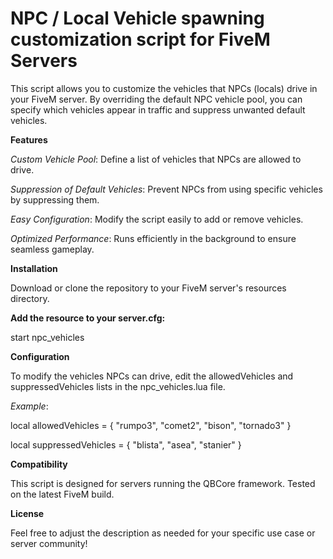 # NPC / Local Vehicle spawning customization script for FiveM Servers
This script allows you to customize the vehicles that NPCs (locals) drive in your FiveM server. By overriding the default NPC vehicle pool, you can specify which vehicles appear in traffic and suppress unwanted default vehicles.

**Features**

_Custom Vehicle Pool_: Define a list of vehicles that NPCs are allowed to drive.

_Suppression of Default Vehicles_: Prevent NPCs from using specific vehicles by suppressing them.

_Easy Configuration_: Modify the script easily to add or remove vehicles.

_Optimized Performance_: Runs efficiently in the background to ensure seamless gameplay.

**Installation**

Download or clone the repository to your FiveM server's resources directory.

**Add the resource to your server.cfg:**

start npc_vehicles

**Configuration**

To modify the vehicles NPCs can drive, edit the allowedVehicles and suppressedVehicles lists in the npc_vehicles.lua file.

_Example_:

local allowedVehicles = {
    "rumpo3",
    "comet2",
    "bison",
    "tornado3"
}

local suppressedVehicles = {
    "blista",
    "asea",
    "stanier"
}

**Compatibility**

This script is designed for servers running the QBCore framework.
Tested on the latest FiveM build.

**License**

Feel free to adjust the description as needed for your specific use case or server community!






